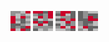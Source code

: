 ![wall stone bricked-4](share/lair/wall_stone_bricked/wall_stone_bricked-4.png)
![wall stone bricked-2](share/lair/wall_stone_bricked/wall_stone_bricked-2.png)
![wall stone bricked-1](share/lair/wall_stone_bricked/wall_stone_bricked-1.png)
![wall stone bricked-3](share/lair/wall_stone_bricked/wall_stone_bricked-3.png)
